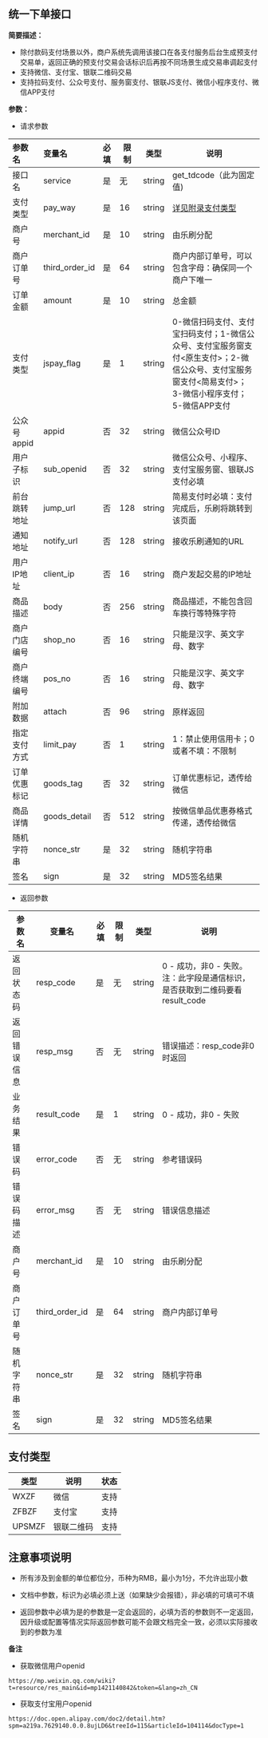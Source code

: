 ## 统一下单接口
**简要描述：** 

- 除付款码支付场景以外，商户系统先调用该接口在各支付服务后台生成预支付交易单，返回正确的预支付交易会话标识后再按不同场景生成交易串调起支付
- 支持微信、支付宝、银联二维码交易
- 支持拉码支付、公众号支付、服务窗支付、银联JS支付、微信小程序支付、微信APP支付

**参数：** 

- 请求参数

| 参数名       | 变量名         | 必填 | 限制 | 类型   | 说明                                                         |
| :----------- | :------------- | :--- | ---- | ------ | ------------------------------------------------------------ |
| 接口名       | service        | 是   | 无   | string | get_tdcode（此为固定值)                                      |
| 支付类型     | pay_way        | 是   | 16   | string | [详见附录支付类型](#支付类型)                                |
| 商户号       | merchant_id    | 是   | 10   | string | 由乐刷分配                                                   |
| 商户订单号   | third_order_id | 是   | 64   | string | 商户内部订单号，可以包含字母：确保同一个商户下唯一           |
| 订单金额     | amount         | 是   | 10   | string | 总金额                                                       |
| 支付类型     | jspay_flag     | 是   | 1    | string | 0-微信扫码支付、支付宝扫码支付；1-微信公众号、支付宝服务窗支付<原生支付>；2-微信公众号、支付宝服务窗支付<简易支付>；3-微信小程序支付；5-微信APP支付 |
| 公众号appid  | appid          | 否   | 32   | string | 微信公众号ID                                                 |
| 用户子标识   | sub_openid     | 否   | 32   | string | 微信公众号、小程序、支付宝服务窗、银联JS支付必填             |
| 前台跳转地址 | jump_url       | 否   | 128  | string | 简易支付时必填：支付完成后，乐刷将跳转到该页面               |
| 通知地址     | notify_url     | 否   | 128  | string | 接收乐刷通知的URL                                            |
| 用户IP地址   | client_ip      | 否   | 16   | string | 商户发起交易的IP地址                                         |
| 商品描述     | body           | 否   | 256  | string | 商品描述，不能包含回车换行等特殊字符                         |
| 商户门店编号 | shop_no        | 否   | 16   | string | 只能是汉字、英文字母、数字                                   |
| 商户终端编号 | pos_no         | 否   | 16   | string | 只能是汉字、英文字母、数字                                   |
| 附加数据     | attach         | 否   | 96   | string | 原样返回                                                     |
| 指定支付方式 | limit_pay      | 否   | 1    | string | 1：禁止使用信用卡；0或者不填：不限制                         |
| 订单优惠标记 | goods_tag      | 否   | 32   | string | 订单优惠标记，透传给微信                                     |
| 商品详情     | goods_detail   | 否   | 512  | string | 按微信单品优惠券格式传递，透传给微信                         |
| 随机字符串   | nonce_str      | 是   | 32   | string | 随机字符串                                                   |
| 签名         | sign           | 是   | 32   | string | MD5签名结果                                                  |
- 返回参数

| 参数名       | 变量名         | 必填 | 限制 | 类型   | 说明                                                         |
| ------------ | -------------- | ---- | ---- | ------ | ------------------------------------------------------------ |
| 返回状态码   | resp_code      | 是   | 无   | string | 0 - 成功，非0 - 失败。注：此字段是通信标识，是否获取到二维码要看result_code |
| 返回错误信息 | resp_msg       | 否   | 无   | string | 错误描述：resp_code非0时返回                                 |
| 业务结果     | result_code    | 是   | 1    | string | 0 - 成功，非0 - 失败                                         |
| 错误码       | error_code     | 否   | 无   | string | 参考错误码                                                   |
| 错误码描述   | error_msg      | 否   | 无   | string | 错误信息描述                                                 |
| 商户号       | merchant_id    | 是   | 10   | string | 由乐刷分配                                                   |
| 商户订单号   | third_order_id | 是   | 64   | string | 商户内部订单号                                               |
| 随机字符串   | nonce_str      | 是   | 32   | string | 随机字符串                                                   |
| 签名         | sign           | 是   | 32   | string | MD5签名结果                                                  |



## 支付类型

| 类型   | 说明       | 状态 |
| ------ | ---------- | ---- |
| WXZF   | 微信       | 支持 |
| ZFBZF  | 支付宝     | 支持 |
| UPSMZF | 银联二维码 | 支持 |


## 注意事项说明

-  所有涉及到金额的单位都位分，币种为RMB，最小为1分，不允许出现小数

- 文档中参数，标识为必填必须上送（如果缺少会报错），非必填的可填可不填

- 返回参数中必填为是的参数是一定会返回的，必填为否的参数则不一定返回，因升级或配置等情况实际返回参数可能不会跟文档完全一致，必须以实际接收到的参数为准

 **备注** 
 
- 获取微信用户openid
```
https://mp.weixin.qq.com/wiki?t=resource/res_main&id=mp1421140842&token=&lang=zh_CN
```
- 获取支付宝用户openid
```
https://doc.open.alipay.com/doc2/detail.htm?spm=a219a.7629140.0.0.8ujLD6&treeId=115&articleId=104114&docType=1


